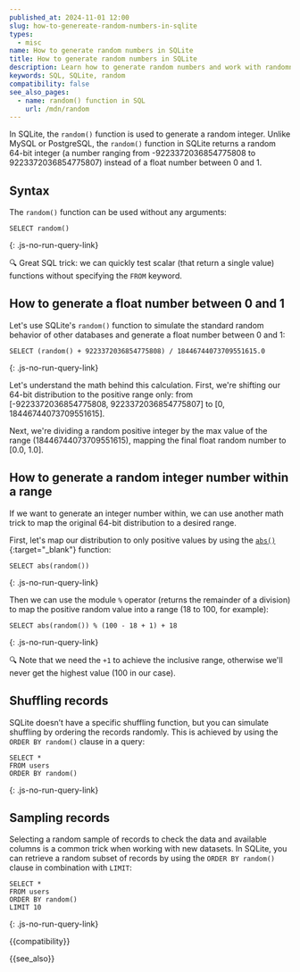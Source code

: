 ```yaml
---
published_at: 2024-11-01 12:00
slug: how-to-genereate-random-numbers-in-sqlite
types:
  - misc
name: How to generate random numbers in SQLite
title: How to generate random numbers in SQLite
description: Learn how to generate random numbers and work with randomness in SQLite.
keywords: SQL, SQLite, random
compatibility: false
see_also_pages:
  - name: random() function in SQL
    url: /mdn/random
---
```


In SQLite, the `random()` function is used to generate a random integer. Unlike MySQL or PostgreSQL, the `random()` function in SQLite returns a random 64-bit integer (a number ranging from -9223372036854775808 to 9223372036854775807) instead of a float number between 0 and 1.

## Syntax

The `random()` function can be used without any arguments:

~~~pgsql
SELECT random()
~~~
{: .js-no-run-query-link}

:mag: Great SQL trick: we can quickly test scalar (that return a single value) functions without specifying the `FROM` keyword.

## How to generate a float number between 0 and 1

Let's use SQLite's `random()` function to simulate the standard random behavior of other databases and generate a float number between 0 and 1:

~~~pgsql
SELECT (random() + 9223372036854775808) / 18446744073709551615.0
~~~
{: .js-no-run-query-link}

Let's understand the math behind this calculation. First, we're shifting our 64-bit distribution to the positive range only: from [-9223372036854775808, 9223372036854775807] to [0, 18446744073709551615].

Next, we're dividing a random positive integer by the max value of the range (18446744073709551615), mapping the final float random number to [0.0, 1.0].

## How to generate a random integer number within a range

If we want to generate an integer number within, we can use another math trick to map the original 64-bit distribution to a desired range.

First, let's map our distribution to only positive values by using the [`abs()`](/mdn/abs){:target="_blank"} function:

~~~pgsql
SELECT abs(random())
~~~
{: .js-no-run-query-link}

Then we can use the module `%` operator (returns the remainder of a division) to map the positive random value into a range (18 to 100, for example):

~~~pgsql
SELECT abs(random()) % (100 - 18 + 1) + 18
~~~
{: .js-no-run-query-link}

:mag: Note that we need the `+1` to achieve the inclusive range, otherwise we'll never get the highest value (100 in our case).

## Shuffling records

SQLite doesn’t have a specific shuffling function, but you can simulate shuffling by ordering the records randomly. This is achieved by using the `ORDER BY random()` clause in a query:

~~~pgsql
SELECT *
FROM users
ORDER BY random()
~~~
{: .js-no-run-query-link}

## Sampling records

Selecting a random sample of records to check the data and available columns is a common trick when working with new datasets. In SQLite, you can retrieve a random subset of records by using the `ORDER BY random()` clause in combination with `LIMIT`:

~~~pgsql
SELECT *
FROM users
ORDER BY random()
LIMIT 10
~~~
{: .js-no-run-query-link}

{{compatibility}}

{{see_also}}
